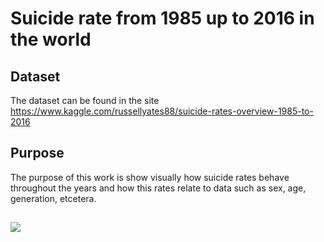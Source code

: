 # Suicide rate from 1985 up to 2016 in the world

## Dataset
The dataset can be found in the site https://www.kaggle.com/russellyates88/suicide-rates-overview-1985-to-2016

## Purpose
The purpose of this work is show visually how suicide rates behave throughout the years and how this rates relate to data such as sex, age, generation, etcetera.

##
<img src="images/telaPrincipal2.png"></img>
